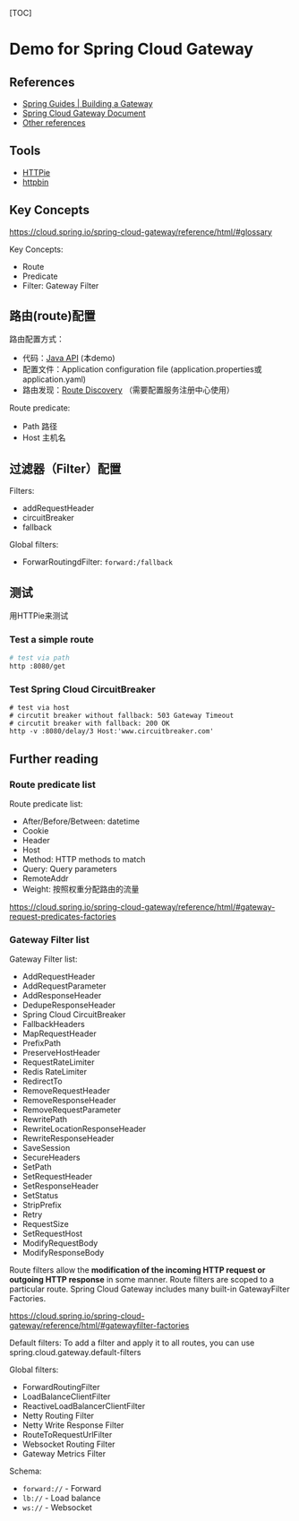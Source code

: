 [TOC]

# Demo for Spring Cloud Gateway

## References

- [Spring Guides | Building a Gateway](https://spring.io/guides/gs/gateway/)
- [Spring Cloud Gateway Document](https://cloud.spring.io/spring-cloud-gateway/reference/html/)
- [Other references](./HELP.md)

## Tools
- [HTTPie](https://github.com/httpie/httpie)
- [httpbin](http://httpbin.org/)

## Key Concepts

<https://cloud.spring.io/spring-cloud-gateway/reference/html/#glossary>

Key Concepts:
- Route
- Predicate
- Filter: Gateway Filter

## 路由(route)配置

路由配置方式：
- 代码：[Java API](https://cloud.spring.io/spring-cloud-gateway/reference/html/#fluent-java-routes-api) (本demo)
- 配置文件：Application configuration file (application.properties或application.yaml)
- 路由发现：[Route Discovery](https://cloud.spring.io/spring-cloud-gateway/reference/html/#the-discoveryclient-route-definition-locator) （需要配置服务注册中心使用）

Route predicate:
- Path 路径
- Host 主机名

## 过滤器（Filter）配置

Filters:
- addRequestHeader
- circuitBreaker
- fallback

Global filters:
- ForwarRoutingdFilter: `forward:/fallback`

## 测试
用HTTPie来测试

### Test a simple route
```bash
# test via path
http :8080/get
```

### Test Spring Cloud CircuitBreaker

```
# test via host
# circutit breaker without fallback: 503 Gateway Timeout
# circutit breaker with fallback: 200 OK
http -v :8080/delay/3 Host:'www.circuitbreaker.com'
```

## Further reading

### Route predicate list

Route predicate list:
- After/Before/Between: datetime
- Cookie
- Header
- Host
- Method: HTTP methods to match
- Query: Query parameters
- RemoteAddr
- Weight: 按照权重分配路由的流量

<https://cloud.spring.io/spring-cloud-gateway/reference/html/#gateway-request-predicates-factories>

### Gateway Filter list

Gateway Filter list:
- AddRequestHeader
- AddRequestParameter
- AddResponseHeader
- DedupeResponseHeader
- Spring Cloud CircuitBreaker
- FallbackHeaders
- MapRequestHeader
- PrefixPath
- PreserveHostHeader
- RequestRateLimiter
- Redis RateLimiter
- RedirectTo
- RemoveRequestHeader
- RemoveResponseHeader
- RemoveRequestParameter
- RewritePath
- RewriteLocationResponseHeader
- RewriteResponseHeader
- SaveSession
- SecureHeaders
- SetPath
- SetRequestHeader
- SetResponseHeader
- SetStatus
- StripPrefix
- Retry
- RequestSize
- SetRequestHost
- ModifyRequestBody
- ModifyResponseBody


Route filters allow the **modification of the incoming HTTP request or outgoing HTTP response** in some manner. Route filters are scoped to a particular route.
Spring Cloud Gateway includes many built-in GatewayFilter Factories.

<https://cloud.spring.io/spring-cloud-gateway/reference/html/#gatewayfilter-factories>

Default filters:
To add a filter and apply it to all routes, you can use spring.cloud.gateway.default-filters

Global filters:
- ForwardRoutingFilter
- LoadBalanceClientFilter
- ReactiveLoadBalancerClientFilter
- Netty Routing Filter
- Netty Write Response Filter
- RouteToRequestUrlFilter
- Websocket Routing Filter
- Gateway Metrics Filter

Schema:
- `forward://` - Forward
- `lb://` - Load balance
- `ws://` - Websocket